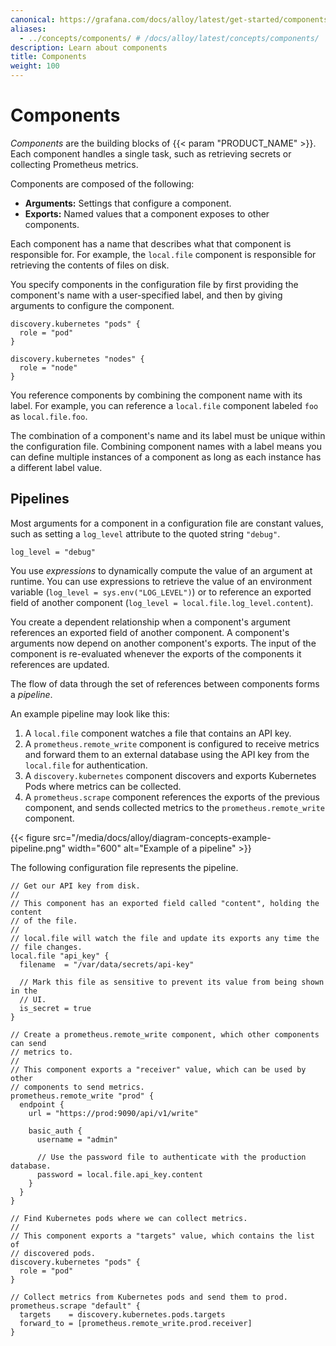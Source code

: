 ```yaml
---
canonical: https://grafana.com/docs/alloy/latest/get-started/components/
aliases:
  - ../concepts/components/ # /docs/alloy/latest/concepts/components/
description: Learn about components
title: Components
weight: 100
---
```


# Components

_Components_ are the building blocks of {{< param "PRODUCT_NAME" >}}.
Each component handles a single task, such as retrieving secrets or collecting Prometheus metrics.

Components are composed of the following:

- **Arguments:** Settings that configure a component.
- **Exports:** Named values that a component exposes to other components.

Each component has a name that describes what that component is responsible for.
For example, the `local.file` component is responsible for retrieving the contents of files on disk.

You specify components in the configuration file by first providing the component's name with a user-specified label,
and then by giving arguments to configure the component.

```alloy
discovery.kubernetes "pods" {
  role = "pod"
}

discovery.kubernetes "nodes" {
  role = "node"
}
```

You reference components by combining the component name with its label.
For example, you can reference a `local.file` component labeled `foo` as `local.file.foo`.

The combination of a component's name and its label must be unique within the configuration file.
Combining component names with a label means you can define multiple instances of a component as long as each instance has a different label value.

## Pipelines

Most arguments for a component in a configuration file are constant values, such as setting a `log_level` attribute to the quoted string `"debug"`.

```alloy
log_level = "debug"
```

You use _expressions_ to dynamically compute the value of an argument at runtime.
You can use expressions to retrieve the value of an environment variable (`log_level = sys.env("LOG_LEVEL")`)
or to reference an exported field of another component (`log_level = local.file.log_level.content`).

You create a dependent relationship when a component's argument references an exported field of another component.
A component's arguments now depend on another component's exports.
The input of the component is re-evaluated whenever the exports of the components it references are updated.

The flow of data through the set of references between components forms a _pipeline_.

An example pipeline may look like this:

1. A `local.file` component watches a file that contains an API key.
1. A `prometheus.remote_write` component is configured to receive metrics and forward them to an external database using the API key from the `local.file` for authentication.
1. A `discovery.kubernetes` component discovers and exports Kubernetes Pods where metrics can be collected.
1. A `prometheus.scrape` component references the exports of the previous component, and sends collected metrics to the `prometheus.remote_write` component.

{{< figure src="/media/docs/alloy/diagram-concepts-example-pipeline.png" width="600" alt="Example of a pipeline" >}}

The following configuration file represents the pipeline.

```alloy
// Get our API key from disk.
//
// This component has an exported field called "content", holding the content
// of the file.
//
// local.file will watch the file and update its exports any time the
// file changes.
local.file "api_key" {
  filename  = "/var/data/secrets/api-key"

  // Mark this file as sensitive to prevent its value from being shown in the
  // UI.
  is_secret = true
}

// Create a prometheus.remote_write component, which other components can send
// metrics to.
//
// This component exports a "receiver" value, which can be used by other
// components to send metrics.
prometheus.remote_write "prod" {
  endpoint {
    url = "https://prod:9090/api/v1/write"

    basic_auth {
      username = "admin"

      // Use the password file to authenticate with the production database.
      password = local.file.api_key.content
    }
  }
}

// Find Kubernetes pods where we can collect metrics.
//
// This component exports a "targets" value, which contains the list of
// discovered pods.
discovery.kubernetes "pods" {
  role = "pod"
}

// Collect metrics from Kubernetes pods and send them to prod.
prometheus.scrape "default" {
  targets    = discovery.kubernetes.pods.targets
  forward_to = [prometheus.remote_write.prod.receiver]
}
```
